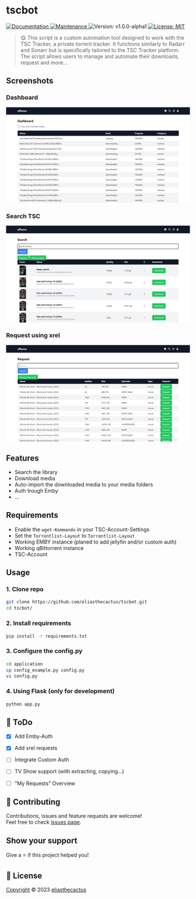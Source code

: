 
<h1 align="left">tscbot</h1>

<p>
<a href="https://github.com/eliasthecactus/tscbot#readme" target="_blank">
<img alt="Documentation" src="https://img.shields.io/badge/documentation-yes-brightgreen.svg" />
</a>
<a href="https://github.com/eliasthecactus/tscbot/graphs/commit-activity" target="_blank">
<img alt="Maintenance" src="https://img.shields.io/badge/Maintained%3F-yes-green.svg" />
</a>
<img alt="Version: v1.0.0-alpha1" src="https://img.shields.io/badge/version-v1.0.0--alpha1-blue" />
<a href="https://github.com/eliasthecactus/tscbot/blob/main/LICENSE" target="_blank">
<img alt="License: MIT" src="https://img.shields.io/github/license/eliasthecactus/tscbot" />
</a>
</p>

  

> 😋 This script is a custom automation tool designed to work with the TSC Tracker, a private torrent tracker. It functions similarly to Radarr and Sonarr but is specifically tailored to the TSC Tracker platform. The script allows users to manage and automate their downloads, request and more...



## Screenshots
### Dashboard
![dashboard](https://raw.githubusercontent.com/eliasthecactus/tscbot/main/src/img/dashboard.PNG)
### Search TSC
![dashboard](https://raw.githubusercontent.com/eliasthecactus/tscbot/main/src/img/search.PNG)
### Request using xrel
![dashboard](https://raw.githubusercontent.com/eliasthecactus/tscbot/main/src/img/request.PNG)


## Features
- Search the library
- Download media
- Auto-import the downloaded media to your media folders
- Auth trough Emby
- ...

## Requirements
- Enable the `wget-Kommando` in your TSC-Account-Settings
- Set the `Torrentlist-Layout` to `Torrentlist-Layout`
- Working EMBY instance (planed to add jellyfin and/or custom auth)
- Working qBittorrent instance
- TSC-Account


## Usage
### 1. Clone repo
```bash
git clone https://github.com/eliasthecactus/tscbot.git
cd tscbot/
```
### 2. Install requirements
```bash
pip install -r requirements.txt
```
### 3. Configure the config.py
```bash
cd application
cp config_example.py config.py
vi config.py
```
### 4. Using Flask (only for development)
```bash
python app.py
```


## 📃 ToDo
- [x] Add Emby-Auth
- [x] Add xrel requests
- [ ] Integrate Custom Auth
- [ ] TV Show support (with extracting, copying...)
- [ ] "My Requests" Overview


## 🤝 Contributing
Contributions, issues and feature requests are welcome!<br />Feel free to check [issues page](https://github.com/eliasthecactus/tscbot/issues).


## Show your support
Give a ⭐️ if this project helped you!



## 📝 License
[Copyright](https://github.com/eliasthecactus/tscbot/blob/main/LICENSE) © 2023 [eliasthecactus](https://github.com/eliasthecactus)
